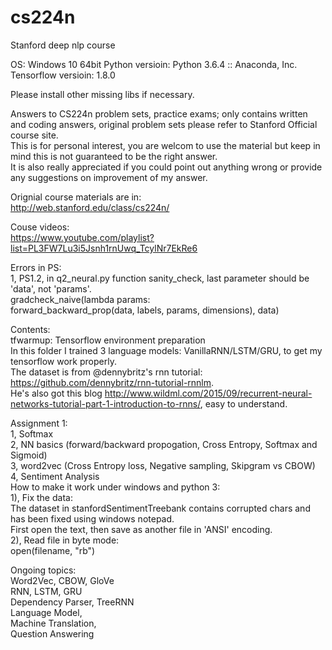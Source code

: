 # cs224n  
Stanford deep nlp course  

OS: Windows 10 64bit
Python versioin: Python 3.6.4 :: Anaconda, Inc.  
Tensorflow versioin: 1.8.0  

Please install other missing libs if necessary.  

Answers to CS224n problem sets, practice exams; only contains written and coding answers, original problem sets please refer to Stanford Official course site.  
This is for personal interest, you are welcom to use the material but keep in mind this is not guaranteed to be the right answer.  
It is also really appreciated if you could point out anything wrong or provide any suggestions on improvement of my answer.  

Orignial course materials are in:   
http://web.stanford.edu/class/cs224n/  

Couse videos:  
https://www.youtube.com/playlist?list=PL3FW7Lu3i5Jsnh1rnUwq_TcylNr7EkRe6  


Errors in PS:  
1, PS1.2, in q2_neural.py function sanity_check, last parameter should be 'data', not 'params'.   
gradcheck_naive(lambda params:    
    forward_backward_prop(data, labels, params, dimensions), data)  


Contents:  
tfwarmup: Tensorflow environment preparation    
In this folder I trained 3 language models: VanillaRNN/LSTM/GRU, to get my tensorflow work properly.  
The dataset is from @dennybritz's rnn tutorial: https://github.com/dennybritz/rnn-tutorial-rnnlm.   
He's also got this blog http://www.wildml.com/2015/09/recurrent-neural-networks-tutorial-part-1-introduction-to-rnns/, easy to understand.  

Assignment 1:  
1, Softmax    
2, NN basics (forward/backward propogation, Cross Entropy, Softmax and Sigmoid)    
3, word2vec (Cross Entropy loss, Negative sampling, Skipgram vs CBOW)    
4, Sentiment Analysis    
    How to make it work under windows and python 3:    
    1), Fix the data:    
    The dataset in stanfordSentimentTreebank contains corrupted chars and has been fixed using windows notepad.    
    First open the text, then save as another file in 'ANSI' encoding.    
    2), Read file in byte mode:    
    open(filename, "rb")    


Ongoing topics:  
Word2Vec, CBOW, GloVe  
RNN, LSTM, GRU  
Dependency Parser, TreeRNN  
Language Model,   
Machine Translation,  
Question Answering  